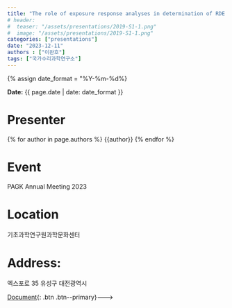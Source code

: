 ```yaml
---
title: "The role of exposure response analyses in determination of RDE in a FIH Ph1/1b study"
# header:
#  teaser: "/assets/presentations/2019-S1-1.png"
#  image: "/assets/presentations/2019-S1-1.png"
categories: ["presentations"]
date: "2023-12-11"
authors : ["이완호"]
tags: ["국가수리과학연구소"]
---
```

{% assign date_format = "%Y-%m-%d%}
<p class="page__date">
  <strong><i class="fas fa-fw fa-calendar-alt" aria-hidden="true"></i>Date:</strong> 
  <time class="dt-published" datetime="{{ page.date}}">{{ page.date | date: date_format }}</time>
</p>

# Presenter
{% for author in page.authors %}
{{author}} 
{% endfor %}


# Event
PAGK Annual Meeting 2023

# Location
기초과학연구원과학문화센터
# Address:
  엑스포로 35
  유성구
  대전광역시

[Document](/assets/presentations/2023-PAGK-WHL.pdf){: .btn .btn--primary}--->
